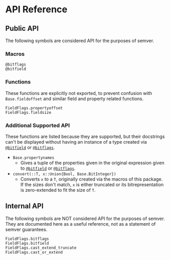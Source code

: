 # API Reference

## Public API

The following symbols are considered API for the purposes of semver.

### Macros

```@docs
@bitflags
@bitfield
```

### Functions

These functions are explicitly not exported, to prevent confusion with `Base.fieldoffset` and similar field
and property related functions.

```@docs
FieldFlags.propertyoffset
FieldFlags.fieldsize
```

### Additional Supported API

These functions are listed because they are supported, but their docstrings can't be displayed without
having an instance of a type created via [`@bitfield`](@ref) or [`@bitflags`](@ref).

 * `Base.propertynames`
    * Gives a tuple of the properties given in the original expression given to [`@bitfield`](@ref) or [`@bitflags`](@ref).
 * `convert(::T, x::Union{Bool, Base.BitInteger})`
    * Converts `x` to a `T`, originally created via the macros of this package. If the sizes don't match, `x` is either truncated or its bitrepresentation is zero-extended to fit the size of `T`.

## Internal API

The following symbols are NOT considered API for the purposes of semver. They are documented here
as a useful reference, not as a statement of semver guarantees.

```@docs
FieldFlags.bitflags
FieldFlags.bitfield
FieldFlags.cast_extend_truncate
FieldFlags.cast_or_extend
```